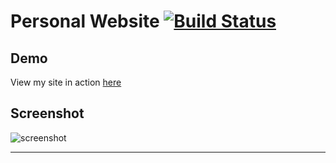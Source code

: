 Personal Website  [![Build Status](https://api.travis-ci.org/rick1314/rick1314.github.io.svg?branch=master)](https://travis-ci.org/rick1314/rick1314.github.io/) 
=========================


## Demo
View my site in action [here](https://rick1314.github.io/)

## Screenshot
![screenshot](https://raw.githubusercontent.com/rick1314/rick1314.github.io/master/screenshot.png)

---------
